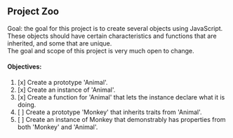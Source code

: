 ## Project Zoo

Goal: the goal for this project is to create several objects using JavaScript. 
These objects should have certain characteristics and functions that are inherited, and some that are unique.  
The goal and scope of this project is very much open to change.

#### Objectives:
1. [x] Create a prototype 'Animal'.
2. [x] Create an instance of 'Animal'.
2. [x] Create a function for 'Animal' that lets the instance declare what it is doing.
3. [ ] Create a prototype 'Monkey' that inherits traits from 'Animal'.
4. [ ] Create an instance of Monkey that demonstrably has properties from both 'Monkey' and  'Animal'.
